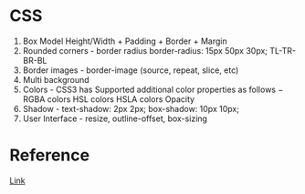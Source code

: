 # CSS

1) Box Model
	Height/Width + Padding + Border + Margin
2) Rounded corners - border radius
	border-radius: 15px 50px 30px;
	TL-TR-BR-BL
3) Border images - border-image (source, repeat, slice, etc)
4) Multi background
5) Colors -
	CSS3 has Supported additional color properties as follows −
		RGBA colors
		HSL colors
		HSLA colors
		Opacity
6) Shadow -
	text-shadow: 2px 2px;
	box-shadow: 10px 10px;
7) User Interface - resize, outline-offset, box-sizing


# Reference

[Link](https://en.wikipedia.org/wiki/CSS_box_model) <br>

